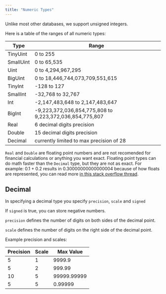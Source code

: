 ```yaml
---
title: "Numeric Types"
---
```


Unlike most other databases, we support unsigned integers.

Here is a table of the ranges of all numeric types:

| Type      | Range                                                   |
|-----------|---------------------------------------------------------|
| TinyUint  | 0 to 255                                                |
| SmallUint | 0 to 65,535                                             |
| Uint      | 0 to 4,294,967,295                                      |
| BigUint   | 0 to 18,446,744,073,709,551,615                         |
| TinyInt   | -128 to 127                                             |
| SmallInt  | -32,768 to 32,767                                       |
| Int       | -2,147,483,648 to 2,147,483,647                         |
| BigInt    | -9,223,372,036,854,775,808 to 9,223,372,036,854,775,807 |
| Real      | 6 decimal digits precision                              |
| Double    | 15 decimal digits precision                             |
| Decimal   | currently limited to max precision of 28                |

`Real` and `Double` are floating point numbers and are not recomended for financial calculations or anything you want exact. Floating point types can do math faster than the `Decimal` type, but they are not as exact. For example: 0.1 + 0.2 results in 0.30000000000000004 because of how floats are represented, you can read more [in this stack overflow thread](https://stackoverflow.com/questions/21895756/why-are-floating-point-numbers-inaccurate). 

## Decimal

In specifying a decimal type you specify `precision`, `scale` and `signed`

If `signed` is true, you can store negative numbers.

`precision` defines the number of digits on both sides of the decimal point.

`scale` defines the number of digits on the right side of the decimal point.

Example precision and scales:

| Precision | Scale | Max Value   |
|-----------|-------|-------------|
| 5         | 1     | 9999.9      |
| 5         | 2     | 999.99      |
| 10        | 5     | 99999.99999 |
| 5         | 5     | 0.99999     |